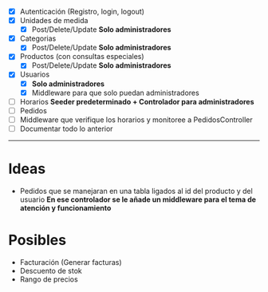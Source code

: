- [x] Autenticación (Registro, login, logout)
- [x] Unidades de medida
	- [x] Post/Delete/Update **Solo administradores**
- [x] Categorias
	- [x] Post/Delete/Update **Solo administradores**
- [x] Productos (con consultas especiales)
	- [x] Post/Delete/Update **Solo administradores**
- [x] Usuarios
	- [x] **Solo administradores**
	- [x] Middleware para que solo puedan administradores
- [ ] Horarios **Seeder predeterminado + Controlador para administradores**
- [ ] Pedidos
- [ ] Middleware que verifique los horarios y monitoree a PedidosController
- [ ] Documentar todo lo anterior

<hr>

# Ideas
- Pedidos que se manejaran en una tabla ligados al id del producto y del usuario **En ese controlador se le añade un middleware para el tema de atención y funcionamiento**

# Posibles
- Facturación (Generar facturas)
- Descuento de stok
- Rango de precios